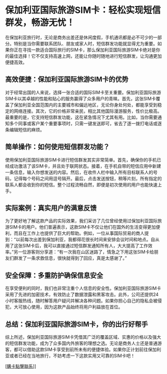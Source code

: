 # 保加利亚国际旅游SIM卡：轻松实现短信群发，畅游无忧！

在保加利亚旅行时，无论是商务出差还是休闲度假，手机通讯都是必不可少的一部分。特别是当你需要联系团队、朋友或家人时，短信群发功能就显得尤为重要。如果你正在寻找一款适合国际旅行的SIM卡，那么保加利亚国际旅游SIM卡绝对是你的最佳选择！它不仅支持高速上网，还能让你随时随地进行短信群发，让沟通更加便捷高效。

## 高效便捷：保加利亚国际旅游SIM卡的优势

对于经常出国的人来说，选择一张合适的国际SIM卡至关重要。保加利亚国际旅游SIM卡以其卓越的性能和贴心的服务赢得了众多用户的青睐。首先，这张SIM卡覆盖了保加利亚全国范围内的主要城市和偏远地区，无论你身处何处，都能享受到稳定的网络连接。其次，它的价格非常亲民，相比其他国际漫游服务，性价比极高。最重要的是，它支持短信群发功能，这在紧急情况下尤其有用。比如，当你需要通知多个同事或客户某个重要事项时，只需一键发送即可，省去了逐一拨打电话或逐条编辑短信的麻烦。

## 简单操作：如何使用短信群发功能？

使用保加利亚国际旅游SIM卡进行短信群发其实非常简单。首先，确保你的手机已经成功激活了该SIM卡，并且处于联网状态。接着，在手机自带的短信应用中新建一条信息，输入你想发送的内容。然后，在收件人栏中输入所有目标联系人的号码，记得每个号码之间用逗号隔开。最后，点击发送按钮，稍等片刻，所有指定的联系人都会收到你的短信。整个过程流畅自然，即便是初次使用的用户也能快速上手。

## 实际案例：真实用户的满意反馈

为了更好地了解这款产品的实际效果，我们采访了几位曾经使用过保加利亚国际旅游SIM卡的用户。他们普遍表示，这款SIM卡不仅让他们在国外的生活变得更加便利，而且在工作上也提供了巨大的帮助。例如，一位从事国际贸易的商人提到：“以前每次出差到保加利亚，我都得花很长时间来安排会议时间和地点。自从用了这张SIM卡后，我可以直接通过短信群发通知所有人，大大提高了工作效率。”另一位游客则分享道：“有一次我在山区迷路了，情急之下用这张SIM卡给朋友们群发了一条求救信息，很快就得到了回应，真是太感谢了。”

## 安全保障：多重防护确保信息安全

在享受便利的同时，我们也非常注重个人信息的安全性。保加利亚国际旅游SIM卡采用了先进的加密技术，有效防止了数据泄露和黑客攻击。此外，公司还提供24小时客服热线，随时解答用户疑问并解决各种问题。如果你担心自己的隐私会被侵犯，大可放心使用，因为这款产品始终将用户利益放在首位。

## 总结：保加利亚国际旅游SIM卡，你的出行好帮手

综上所述，保加利亚国际旅游SIM卡凭借其广泛的覆盖区域、实惠的价格以及强大的短信群发功能，成为了众多国内外旅客的理想之选。无论是商务人士还是普通游客，都可以借助这款SIM卡享受到前所未有的便捷体验。如果你正计划前往保加利亚或者已经在当地旅行，不妨考虑一下这款实用又可靠的SIM卡吧！

[[購卡點擊聯系](https://t.me/s/esim1088)]]